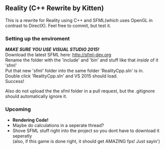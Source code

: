 ## Reality (C++ Rewrite by Kitten)
This is a rewrite for Reality using C++ and SFML(which uses OpenGL in contrast to DirectX).
Feel free to commit, but test it.  


### Setting up the enviroment
_**MAKE SURE YOU USE VISUAL STUDIO 2015!**_  
Download the latest SFML here: http://sfml-dev.org  
Rename the folder with the 'include' and 'bin' and stuff like that _inside_ of it 'sfml'  
Put that new 'sfml' folder into the same folder 'RealityCpp.sln' is in.  
Double click 'RealityCpp.sln' and VS 2015 should load.  
Success!  

Also do not upload the the sfml folder in a pull request, but the .gitignore should automatically ignore it.

### Upcoming
* **Rendering Code!**
* Maybe do calculations in a seperate thread?
* Shove SFML stuff right into the project so you dont have to download it seperatly  
(also, if this game is done right, it should get AMAZING fps! Just sayin')